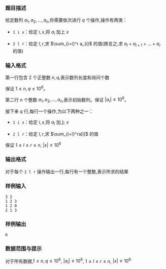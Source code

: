 ### 题目描述
给定数列 $a_1, a_2, \dots, a_n$,你需要依次进行 $q$ 个操作,操作有两类：

+ `1 i x`：给定 $i,x$,将 $a_i$ 加上 $x$

+ `2 l r`：给定 $l,r$,求 $\sum_{i=l}^r a_{i}$ 的值(换言之,求 $a_l +a_{l+1} + \dots + a_r$ 的值)

### 输入格式
第一行包含 $2$ 个正整数 $n,q$,表示数列长度和询问个数

保证 $1\le n,q\le 10^6$。

第二行 $n$ 个整数 $a_1, a_2, \dots, a_n$,表示初始数列。保证 $|a_i|\le 10^6$。

接下来 $q$ 行,每行一个操作,为以下两种之一：

+ `1 i x`：给定 $i,x$,将 $a_i$ 加上 $x$

+ `2 l r`：给定 $l,r$,求 $\sum_{i=l}^ra[i]$ 的值

保证 $1\le l\le r\le n,$ $|x|\le 10^6$

### 输出格式
对于每个 `2 l r` 操作输出一行,每行有一个整数,表示所求的结果
### 样例输入
```
3 2
1 2 3
1 2 0
2 1 3
```
### 样例输出
```
6
```
### 数据范围与提示
对于所有数据,$1\le n,q\le 10^6,$ $|a_i|\le 10^6$, $1\le l\le r\le n,$ $|x|\le 10^6$